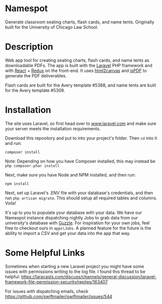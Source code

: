 # Namespot
Generate classroom seating charts, flash cards, and name tents. Originally built for the University of Chicago Law School.

# Description
Web app tool for creating seating charts, flash cards, and name tents as downloadable PDFs. The app is built with the [Laravel](https://github.com/laravel/laravel) PHP framework and with [React](https://github.com/facebook/react) + [Redux](https://github.com/reduxjs/redux) on the front-end. It uses [html2canvas](https://github.com/niklasvh/html2canvas) and [jsPDF](https://github.com/MrRio/jsPDF) to generate the PDF deliverables.

Flash cards are built for the Avery template #5388, and name tents are built for the Avery template #5309.

# Installation
The site uses Laravel, so first head over to www.laravel.com and make sure your server meets the installation requirements.

Download this repository and put to into your project's folder. Then ```cd``` into it and run:

```composer install```

Note: Depending on how you have Composer installed, this may instead be ```php composer.phar install```

Next, make sure you have Node and NPM installed, and then run:

```npm install```

Next, set up Laravel's .ENV file with your database's credentials, and then run ```php artisan migrate```. This should setup all required tables and columns. Voila!

It's up to you to populate your database with your data. We have our Namespot instance dispatching nightly Jobs to grab data from our university's database with [Guzzle](https://github.com/guzzle/guzzle). For inspiration for your own jobs, feel free to checkout ours in ```apps\Jobs```. A planned feature for the future is the ability to import a CSV and get your data into the app that way.

# Some Helpful Links
Sometimes when starting a new Laravel project you might have some issues with permissions writing to the log file. I found this thread to be helpful: https://laracasts.com/discuss/channels/general-discussion/laravel-framework-file-permission-security/replies/163407

For issues with dispatching emails, check https://github.com/swiftmailer/swiftmailer/issues/544
